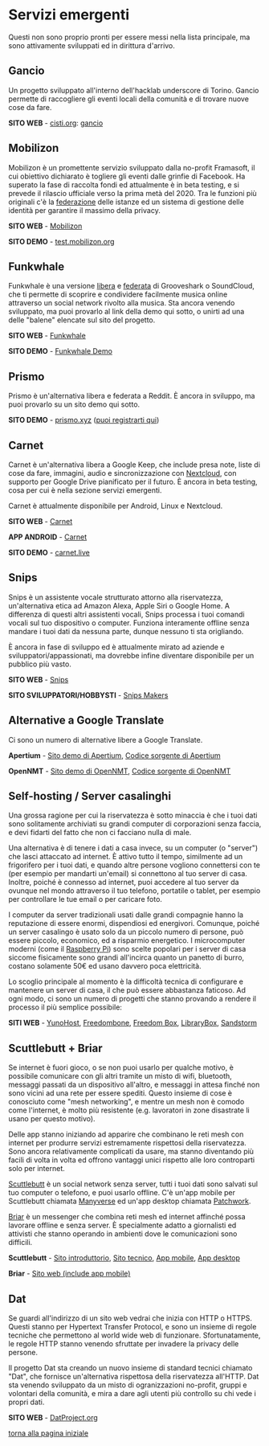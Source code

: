 # Servizi emergenti

Questi non sono proprio pronti per essere messi nella lista principale, ma sono attivamente sviluppati ed in dirittura d'arrivo.

## Gancio

Un progetto sviluppato all'interno dell'hacklab underscore di Torino.
Gancio permette di raccogliere gli eventi locali della comunità e di trovare nuove cose da fare.

**SITO WEB** - [cisti.org](https://cisti.org/): [gancio](https://gancio.cisti.org/)

## Mobilizon

Mobilizon è un promettente servizio sviluppato dalla no-profit Framasoft, il cui obiettivo dichiarato è togliere gli eventi dalle grinfie di Facebook.
Ha superato la fase di raccolta fondi ed attualmente è in beta testing, e si prevede il rilascio ufficiale verso la prima metà del 2020.
Tra le funzioni più originali c'è la [federazione](siti-federati) delle istanze ed un sistema di gestione delle identità per garantire il massimo della privacy.

**SITO WEB** - [Mobilizon](https://joinmobilizon.org/en/)

**SITO DEMO** - [test.mobilizon.org](https://test.mobilizon.org/)

## Funkwhale

Funkwhale è una versione [libera](https://switching.social/what-is-open-source-software/) 
e [federata](https://switching.social/federated-sites/) di Grooveshark o SoundCloud, che 
ti permette di scoprire e condividere facilmente musica online attraverso un social 
network rivolto alla musica. Sta ancora venendo sviluppato, ma puoi provarlo al link 
della demo qui sotto, o unirti ad una delle "balene" elencate sul sito del progetto. 

**SITO WEB** - [Funkwhale](https://funkwhale.audio/)

**SITO DEMO** - [Funkwhale Demo](https://demo.funkwhale.audio/library)

## Prismo

Prismo è un'alternativa libera e federata a Reddit. È ancora in sviluppo, ma puoi 
provarlo su un sito demo qui sotto. 

**SITO DEMO** - [prismo.xyz](https://prismo.xyz/) ([puoi registrarti qui](https://prismo.xyz/auth/sign_up))

## Carnet

Carnet è un'alternativa libera a Google Keep, che include presa note, liste di cose da 
fare, immagini, audio e sincronizzazione con [Nextcloud](google-drive-docs), con 
supporto per Google Drive pianificato per il futuro. È ancora in beta testing, cosa per 
cui è nella sezione servizi emergenti. 

Carnet è attualmente disponibile per Android, Linux e Nextcloud. 

**SITO WEB** - [Carnet](https://github.com/PhieF/CarnetDocumentation)

**APP ANDROID** - [Carnet](https://play.google.com/store/apps/details?id=com.spisoft.quicknote)

**SITO DEMO** - [carnet.live](https://carnet.live/)

## Snips

Snips è un assistente vocale strutturato attorno alla riservatezza, un'alternativa 
etica ad Amazon Alexa, Apple Siri o Google Home. A differenza di questi altri assistenti 
vocali, Snips processa i tuoi comandi vocali sul tuo dispositivo o computer. Funziona 
interamente offline senza mandare i tuoi dati da nessuna parte, dunque nessuno ti sta 
origliando. 

È ancora in fase di sviluppo ed è attualmente mirato ad aziende e sviluppatori/appassionati, 
ma dovrebbe infine diventare disponibile per un pubblico più vasto. 

**SITO WEB** - [Snips](https://snips.ai/)

**SITO SVILUPPATORI/HOBBYSTI** - [Snips Makers](https://makers.snips.ai/)

## Alternative a Google Translate

Ci sono un numero di alternative libere a Google Translate. 

**Apertium** - [Sito demo di Apertium](https://www.apertium.org/), 
[Codice sorgente di Apertium](https://github.com/apertium)

**OpenNMT** - [Sito demo di OpenNMT](https://demo-pnmt.systran.net/production#/translation), 
[Codice sorgente di OpenNMT](https://github.com/OpenNMT/OpenNMT)

## Self-hosting / Server casalinghi

Una grossa ragione per cui la riservatezza è sotto minaccia è che i tuoi dati sono 
solitamente archiviati su grandi computer di corporazioni senza faccia, e devi fidarti 
del fatto che non ci facciano nulla di male. 

Una alternativa è di tenere i dati a casa invece, su un computer (o "server") che lasci 
attaccato ad internet. È attivo tutto il tempo, similmente ad un frigorifero per i tuoi 
dati, e quando altre persone vogliono connettersi con te (per esempio per mandarti 
un'email) si connettono al tuo server di casa. Inoltre, poiché è connesso ad internet, 
puoi accedere al tuo server da ovunque nel mondo attraverso il tuo telefono, portatile o 
tablet, per esempio per controllare le tue email o per caricare foto. 

I computer da server tradizionali usati dalle grandi compagnie hanno la reputazione di 
essere enormi, dispendiosi ed energivori. Comunque, poiché un server casalingo è usato 
solo da un piccolo numero di persone, può essere piccolo, economico, ed a risparmio 
energetico. I microcomputer moderni (come il [Raspberry Pi](https://www.raspberrypi.org/)) 
sono scelte popolari per i server di casa siccome fisicamente sono grandi all'incirca 
quanto un panetto di burro, costano solamente 50€ ed usano davvero poca elettricità. 

Lo scoglio principale al momento è la difficoltà tecnica di configurare e mantenere un 
server di casa, il che può essere abbastanza faticoso. Ad ogni modo, ci sono un numero di 
progetti che stanno provando a rendere il processo il più semplice possibile: 

**SITI WEB** - [YunoHost](https://yunohost.org/), 
[Freedombone](https://freedombone.net/), [Freedom Box](https://www.freedombox.org/), 
[LibraryBox](http://librarybox.us/), [Sandstorm](https://sandstorm.io/)

## Scuttlebutt + Briar

Se internet è fuori gioco, o se non puoi usarlo per qualche motivo, è possibile 
comunicare con gli altri tramite un misto di wifi, bluetooth, messaggi passati da un 
dispositivo all'altro, e messaggi in attesa finché non sono vicini ad una rete per essere 
spediti. Questo insieme di cose è conosciuto come "mesh networking", e mentre un mesh non 
è comodo come l'internet, è molto più resistente (e.g. lavoratori in zone disastrate li 
usano per questo motivo). 

Delle app stanno iniziando ad apparire che combinano le reti mesh con internet per produrre 
servizi estremamente rispettosi della riservatezza. Sono ancora relativamente complicati 
da usare, ma stanno diventando più facili di volta in volta ed offrono vantaggi unici 
rispetto alle loro controparti solo per internet. 

[Scuttlebutt](https://www.scuttlebutt.nz/) è un social network senza server, tutti i tuoi 
dati sono salvati sul tuo computer o telefono, e puoi usarlo offline. C'è un'app mobile 
per Scuttlebutt chiamata [Manyverse](https://www.manyver.se/) ed un'app desktop 
chiamata [Patchwork](https://github.com/ssbc/patchwork).

[Briar](https://briarproject.org/) è un messenger che combina reti mesh ed internet 
affinché possa lavorare offline e senza server. È specialmente adatto a giornalisti ed 
attivisti che stanno operando in ambienti dove le comunicazioni sono difficili. 

**Scuttlebutt** - [Sito introduttorio](https://www.scuttlebutt.nz/), 
[Sito tecnico](https://scuttlebot.io/), [App mobile](https://www.manyver.se/), 
[App desktop](https://github.com/ssbc/patchwork)

**Briar** - [Sito web (include app mobile)](https://briarproject.org/)

## Dat

Se guardi all'indirizzo di un sito web vedrai che inizia con HTTP o HTTPS. Questi stanno 
per Hypertext Transfer Protocol, e sono un insieme di regole tecniche che permettono 
al world wide web di funzionare. Sfortunatamente, le regole HTTP stanno venendo 
sfruttate per invadere la privacy delle persone. 

Il progetto Dat sta creando un nuovo insieme di standard tecnici chiamato "Dat", che 
fornisce un'alternativa rispettosa della riservatezza all'HTTP. Dat sta venendo 
sviluppato da un misto di ogranizzazioni no-profit, gruppi e volontari della comunità, 
e mira a dare agli utenti più controllo su chi vede i propri dati.

**SITO WEB** - [DatProject.org](https://datproject.org/)

[torna alla pagina iniziale](index)
